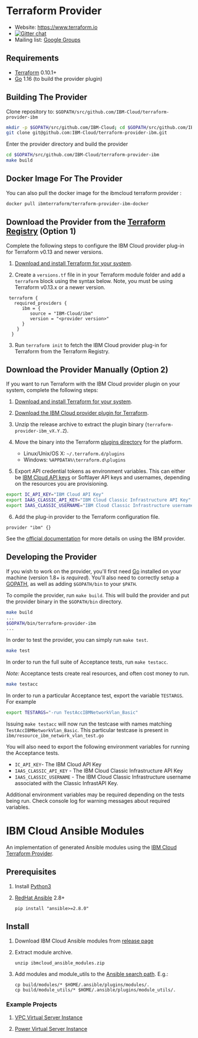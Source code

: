 # Terraform Provider
  
- Website: https://www.terraform.io
- [![Gitter chat](https://badges.gitter.im/hashicorp-terraform/Lobby.png)](https://gitter.im/hashicorp-terraform/Lobby)
- Mailing list: [Google Groups](http://groups.google.com/group/terraform-tool)

## Requirements 

-	[Terraform](https://www.terraform.io/downloads.html) 0.10.1+       
-	[Go](https://golang.org/doc/install) 1.16 (to build the provider plugin)   
   
## Building The Provider   
  
Clone repository to: `$GOPATH/src/github.com/IBM-Cloud/terraform-provider-ibm`  
    
```sh  
mkdir -p $GOPATH/src/github.com/IBM-Cloud; cd $GOPATH/src/github.com/IBM-Cloud
git clone git@github.com:IBM-Cloud/terraform-provider-ibm.git
```
  
Enter the provider directory and build the provider

```sh
cd $GOPATH/src/github.com/IBM-Cloud/terraform-provider-ibm
make build
```

## Docker Image For The Provider

You can also pull the docker image for the ibmcloud terraform provider :

```sh
docker pull ibmterraform/terraform-provider-ibm-docker
```

## Download the Provider from the [Terraform Registry](https://registry.terraform.io/providers/IBM-Cloud/ibm/latest) (Option 1)

Complete the following steps to configure the IBM Cloud provider plug-in for Terraform v0.13 and newer versions.

1. [Download and install Terraform for your system](https://www.terraform.io/intro/getting-started/install.html). 

2. Create a `versions.tf` file in in your Terraform module folder and add a `terraform` block using the syntax below. Note, you must be using Terraform v0.13.x or a newer version.
```
 terraform {
   required_providers {
      ibm = {
         source = "IBM-Cloud/ibm"
         version = "<provider version>"
      }
    }
  }
```

3. Run `terraform init` to fetch the IBM Cloud provider plug-in for Terraform from the Terraform Registry.

## Download the Provider Manually (Option 2)

If you want to run Terraform with the IBM Cloud provider plugin on your system, complete the following steps:

1. [Download and install Terraform for your system](https://www.terraform.io/intro/getting-started/install.html). 

2. [Download the IBM Cloud provider plugin for Terraform](https://github.com/IBM-Bluemix/terraform-provider-ibm/releases).

3. Unzip the release archive to extract the plugin binary (`terraform-provider-ibm_vX.Y.Z`).

4. Move the binary into the Terraform [plugins directory](https://www.terraform.io/docs/configuration/providers.html#third-party-plugins) for the platform.
    - Linux/Unix/OS X: `~/.terraform.d/plugins`
    - Windows: `%APPDATA%\terraform.d\plugins`

5. Export API credential tokens as environment variables. This can either be [IBM Cloud API keys](https://cloud.ibm.com/iam#/users) or Softlayer API keys and usernames, depending on the resources you are provisioning.

```sh
export IC_API_KEY="IBM Cloud API Key"
export IAAS_CLASSIC_API_KEY="IBM Cloud Classic Infrastructure API Key"
export IAAS_CLASSIC_USERNAME="IBM Cloud Classic Infrastructure username associated with Classic Infrastructure API KEY".
```

6. Add the plug-in provider to the Terraform configuration file.

```
provider "ibm" {}
```

See the [official documentation](https://cloud.ibm.com/docs/ibm-cloud-provider-for-terraform?topic=ibm-cloud-provider-for-terraform-getting-started) for more details on using the IBM provider.

## Developing the Provider

If you wish to work on the provider, you'll first need [Go](http://www.golang.org) installed on your machine (version 1.8+ is *required*). You'll also need to correctly setup a [GOPATH](http://golang.org/doc/code.html#GOPATH), as well as adding `$GOPATH/bin` to your `$PATH`.

To compile the provider, run `make build`. This will build the provider and put the provider binary in the `$GOPATH/bin` directory.

```sh
make build
...
$GOPATH/bin/terraform-provider-ibm
...
```

In order to test the provider, you can simply run `make test`.

```sh
make test
```

In order to run the full suite of Acceptance tests, run `make testacc`.

*Note:* Acceptance tests create real resources, and often cost money to run.

```sh
make testacc
```
In order to run a particular Acceptance test, export the variable `TESTARGS`. For example

```sh
export TESTARGS="-run TestAccIBMNetworkVlan_Basic"
```
Issuing `make testacc` will now run the testcase with names matching `TestAccIBMNetworkVlan_Basic`. This particular testcase is present in
`ibm/resource_ibm_network_vlan_test.go`

You will also need to export the following environment variables for running the Acceptance tests.
* `IC_API_KEY`- The IBM Cloud API Key
* `IAAS_CLASSIC_API_KEY` - The IBM Cloud Classic Infrastructure API Key
* `IAAS_CLASSIC_USERNAME` - The IBM Cloud Classic Infrastructure username associated with the Classic InfrastAPI Key.

Additional environment variables may be required depending on the tests being run. Check console log for warning messages about required variables. 


# IBM Cloud Ansible Modules

An implementation of generated Ansible modules using the
[IBM Cloud Terraform Provider].

## Prerequisites

1. Install [Python3]

2. [RedHat Ansible] 2.8+

    ```
    pip install "ansible>=2.8.0"
    ```


## Install

1. Download IBM Cloud Ansible modules from [release page]

2. Extract module archive.

    ```
    unzip ibmcloud_ansible_modules.zip
    ```

3. Add modules and module_utils to the [Ansible search path]. E.g.:

    ```
    cp build/modules/* $HOME/.ansible/plugins/modules/.
    cp build/module_utils/* $HOME/.ansible/plugins/module_utils/.

    ```

### Example Projects

1. [VPC Virtual Server Instance](examples/ansible/examples/simple-vm-ssh/)

2. [Power Virtual Server Instance](examples/ansible/examples/simple-vm-power-vs/)


[IBM Cloud Terraform Provider]: https://github.com/IBM-Cloud/terraform-provider-ibm
[Python3]: https://www.python.org/downloads/
[RedHat Ansible]: https://www.ansible.com/
[Ansible search path]: https://docs.ansible.com/ansible/latest/dev_guide/overview_architecture.html#ansible-search-path
[release page]:https://github.com/IBM-Cloud/terraform-provider-ibm/releases

